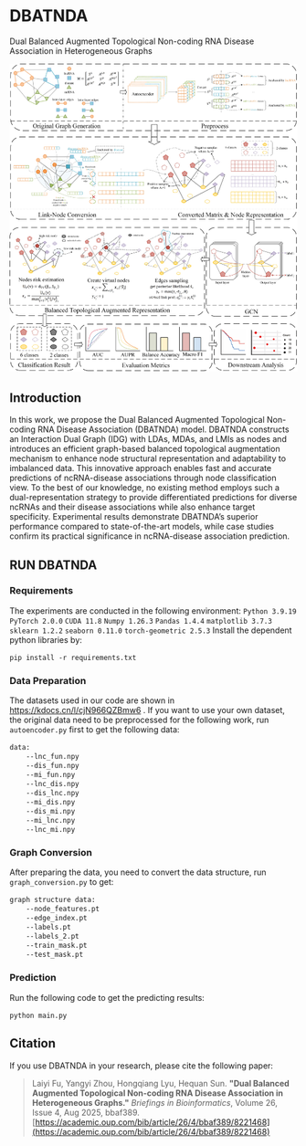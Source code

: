 # DBATNDA
Dual Balanced Augmented Topological Non-coding RNA Disease Association in Heterogeneous Graphs

![DBATNDA](/image/figure1.jpg)

## Introduction
In this work, we propose the Dual Balanced Augmented Topological Non-coding RNA Disease Association (DBATNDA) model. DBATNDA constructs an Interaction Dual Graph (IDG) with LDAs, MDAs, and LMIs as nodes and introduces an efficient graph-based balanced topological augmentation mechanism to enhance node structural representation and adaptability to imbalanced data. This innovative approach enables fast and accurate predictions of ncRNA-disease associations through node classification view. To the best of our knowledge, no existing method employs such a dual-representation strategy to provide differentiated predictions for diverse ncRNAs and their disease associations while also enhance target specificity. Experimental results demonstrate DBATNDA’s superior performance compared to state-of-the-art models, while case studies confirm its practical significance in ncRNA-disease association prediction.

## RUN DBATNDA
### Requirements
The experiments are conducted in the following environment:
`Python 3.9.19` `PyTorch 2.0.0` `CUDA 11.8` `Numpy 1.26.3` `Pandas 1.4.4` `matplotlib 3.7.3` `sklearn 1.2.2` `seaborn 0.11.0` `torch-geometric 2.5.3` Install the dependent python libraries by:
```
pip install -r requirements.txt
```


### Data Preparation
The datasets used in our code are shown in https://kdocs.cn/l/cjN966QZBmw6 . If you want to use your own dataset, the original data need to be preprocessed for the following work, run `autoencoder.py` first to get the following data:
```
data:
    --lnc_fun.npy
    --dis_fun.npy
    --mi_fun.npy
    --lnc_dis.npy
    --dis_lnc.npy
    --mi_dis.npy
    --dis_mi.npy
    --mi_lnc.npy
    --lnc_mi.npy
```

### Graph Conversion
After preparing the data, you need to convert the data structure, run `graph_conversion.py` to get:
```
graph structure data:
    --node_features.pt
    --edge_index.pt
    --labels.pt
    --labels_2.pt
    --train_mask.pt
    --test_mask.pt
```

### Prediction
Run the following code to get the predicting results:
```
python main.py
```
## Citation
If you use DBATNDA in your research, please cite the following paper:

> Laiyi Fu, Yangyi Zhou, Hongqiang Lyu, Hequan Sun. **"Dual Balanced Augmented Topological Non-coding RNA Disease Association in Heterogeneous Graphs."** *Briefings in Bioinformatics*, Volume 26, Issue 4, Aug 2025, bbaf389.  
> [https://academic.oup.com/bib/article/26/4/bbaf389/8221468](https://academic.oup.com/bib/article/26/4/bbaf389/8221468)


